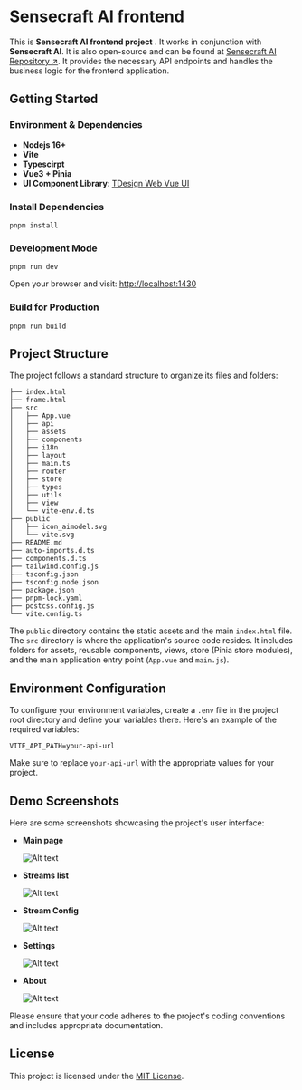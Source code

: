 # Sensecraft AI frontend

This is **Sensecraft AI frontend project** . It works in conjunction with **Sensecraft AI**. It is also open-source and can be found at [Sensecraft AI Repository ↗](). It provides the necessary API endpoints and handles the business logic for the frontend application.



## Getting Started
### Environment & Dependencies

- **Nodejs 16+**
- **Vite**
- **Typescirpt**
- **Vue3 + Pinia**
- **UI Component Library**: [TDesign Web Vue UI](https://tdesign.tencent.com/vue/overview)

### Install Dependencies
```pnpm install```

### Development Mode
`pnpm run dev`

Open your browser and visit: [http://localhost:1430](http://localhost:1430)

### Build for Production
`pnpm run build`

## Project Structure

The project follows a standard structure to organize its files and folders:

```
├── index.html
├── frame.html
├── src
│   ├── App.vue
│   ├── api
│   ├── assets
│   ├── components
│   ├── i18n
│   ├── layout
│   ├── main.ts
│   ├── router
│   ├── store
│   ├── types
│   ├── utils
│   ├── view
│   └── vite-env.d.ts
├── public
│   ├── icon_aimodel.svg
│   └── vite.svg
├── README.md
├── auto-imports.d.ts
├── components.d.ts
├── tailwind.config.js
├── tsconfig.json
├── tsconfig.node.json
├── package.json
├── pnpm-lock.yaml
├── postcss.config.js
└── vite.config.ts
```

The `public` directory contains the static assets and the main `index.html` file. The `src` directory is where the application's source code resides. It includes folders for assets, reusable components, views, store (Pinia store modules), and the main application entry point (`App.vue` and `main.js`).

## Environment Configuration

To configure your environment variables, create a `.env` file in the project root directory and define your variables there. Here's an example of the required variables:

```
VITE_API_PATH=your-api-url
```

Make sure to replace `your-api-url` with the appropriate values for your project.


## Demo Screenshots

Here are some screenshots showcasing the project's user interface:

- **Main page**

  ![Alt text](screenshots/image.png)

- **Streams list**

  ![Alt text](screenshots/image-1.png)

- **Stream Config**

  ![Alt text](screenshots/image-3.png)

- **Settings**

  ![Alt text](screenshots/image-5.png)

- **About**

  ![Alt text](screenshots/image-4.png)


Please ensure that your code adheres to the project's coding conventions and includes appropriate documentation.

## License

This project is licensed under the [MIT License](LICENSE).
